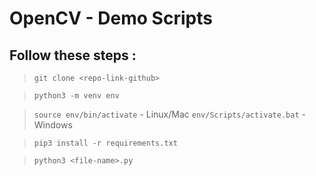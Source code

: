 

# OpenCV - Demo Scripts



## Follow these steps : 

> `git clone <repo-link-github>`

> `python3 -m venv env`

> `source env/bin/activate` - Linux/Mac `env/Scripts/activate.bat` - Windows

> `pip3 install -r requirements.txt`

> `python3 <file-name>.py `

